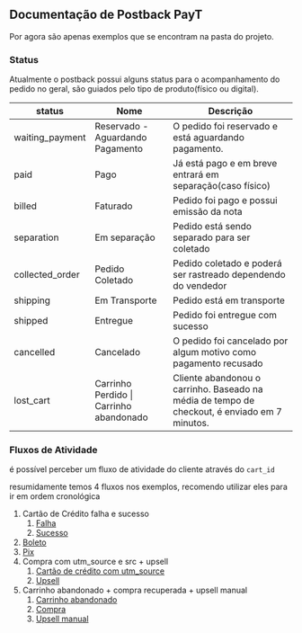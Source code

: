 Documentação de Postback PayT
-----------------------------

Por agora são apenas exemplos que se encontram na pasta do projeto.

  

### Status

Atualmente o postback possui alguns status para o acompanhamento do pedido no geral, são guiados pelo tipo de produto(físico ou digital).

| status | Nome | Descrição |
| --- | --- | --- |
| waiting\_payment | Reservado - Aguardando Pagamento | O pedido foi reservado e está aguardando pagamento. |
| paid | Pago | Já está pago e em breve entrará em separação(caso físico) |
| billed | Faturado | Pedido foi pago e possui emissão da nota |
| separation | Em separação | Pedido está sendo separado para ser coletado |
| collected\_order | Pedido Coletado | Pedido coletado e poderá ser rastreado dependendo do vendedor |
| shipping | Em Transporte | Pedido está em transporte |
| shipped | Entregue | Pedido foi entregue com sucesso |
| cancelled | Cancelado | O pedido foi cancelado por algum motivo como pagamento recusado |
| lost\_cart | Carrinho Perdido \| Carrinho abandonado | Cliente abandonou o carrinho. Baseado na média de tempo de checkout, é enviado em 7 minutos. |

  

### Fluxos de Atividade

é possível perceber um fluxo de atividade do cliente através do `cart_id`

resumidamente temos 4 fluxos nos exemplos, recomendo utilizar eles para ir em ordem cronológica

  

1.  Cartão de Crédito falha e sucesso
    1.  [Falha](https://github.com/ventuinha/payt-postback/blob/master/examples/cancelled.md)
    2.  [Sucesso](https://github.com/ventuinha/payt-postback/blob/master/examples/credit_card.md)
2.  [Boleto](https://github.com/ventuinha/payt-postback/blob/master/examples/bankslip.md)
3.  [Pix](https://github.com/ventuinha/payt-postback/blob/master/examples/pix.md)
4.  Compra com utm\_source e src + upsell
    1.  [Cartão de crédito com utm\_source](https://github.com/ventuinha/payt-postback/blob/master/examples/with_utm_sources.md)
    2.  [Upsell](https://github.com/ventuinha/payt-postback/blob/master/examples/upsell.md)
5.  Carrinho abandonado + compra recuperada + upsell manual
    1.  [Carrinho abandonado](https://github.com/ventuinha/payt-postback/blob/master/examples/lost_cart.md)
    2.  [Compra](https://github.com/ventuinha/payt-postback/blob/master/examples/cart_recovered.md)
    3.  [Upsell manual](https://github.com/ventuinha/payt-postback/blob/master/examples/manual_upsell.md)